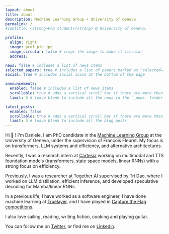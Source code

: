 ```yaml
---
layout: about
title: about
description: Machine Learning Group • University of Geneva
permalink: /
#subtitle: <strong>PhD student</strong> @ University of Geneva.

profile:
  align: right
  image: prof_pic.jpg
  image_circular: false # crops the image to make it circular
  address:

news: false # includes a list of news items
selected_papers: true # includes a list of papers marked as "selected={true}"
social: true # includes social icons at the bottom of the page

announcements:
  enabled: false # includes a list of news items
  scrollable: true # adds a vertical scroll bar if there are more than 3 news items
  limit: 5 # leave blank to include all the news in the `_news` folder

latest_posts:
  enabled: false
  scrollable: true # adds a vertical scroll bar if there are more than 3 new posts items
  limit: 3 # leave blank to include all the blog posts
---
```


Hi 👋 ! I'm Daniele. I am PhD candidate in the [Machine Learning Group](https://mlg.unige.ch) at the University of Geneva, under the supervision of François Fleuret. My focus is on transformers, LLM systems and efficiency, and alternative architectures.

Recently, I was a research intern at [Cartesia](https://cartesia.ai/) working on multimodal and TTS foundation models (transformers, state space models, linear RNNs) with a strong focus on efficiency.

Previously, I was a researcher at [Together AI](https://www.together.ai/) supervised by [Tri Dao](https://tridao.me/), where I worked on LLM distillation, efficient inference, and developed speculative decoding for Mamba/linear RNNs.

In a previous life, I have worked as a software engineer, I have done machine learning at [Truelayer](https://truelayer.com/), and I have played in [Capture the Flag competitions](https://theromanxpl0it.github.io/).

I also love sailing, reading, writing fiction, cooking and playing guitar.

You can follow me on [Twitter](https://twitter.com/DanielePaliotta), or find me on [Linkedin](https://www.linkedin.com/in/daniele-paliotta-455139a2/).
